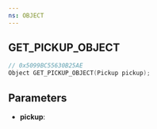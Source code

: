 ```yaml
---
ns: OBJECT
---
```

## GET_PICKUP_OBJECT

```c
// 0x5099BC55630B25AE
Object GET_PICKUP_OBJECT(Pickup pickup);
```

## Parameters
* **pickup**:
